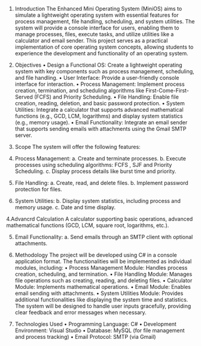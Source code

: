 1. Introduction
  The Enhanced Mini Operating System (MiniOS) aims to simulate a lightweight operating
  system with essential features for process management, file handling, scheduling, and
  system utilities. The system will provide a console interface for users, enabling them to
  manage processes, files, execute tasks, and utilize utilities like a calculator and email
  sender. This project serves as a practical implementation of core operating system
  concepts, allowing students to experience the development and functionality of an
  operating system.

2. Objectives
  • Design a Functional OS: Create a lightweight operating system with key
  components such as process management, scheduling, and file handling.
  • User Interface: Provide a user-friendly console interface for interaction.
  • Process Management: Implement process creation, termination, and scheduling
  algorithms like First-Come-First-Served (FCFS) and Priority Scheduling.
  • File Handling: Enable file creation, reading, deletion, and basic password
  protection.
  • System Utilities: Integrate a calculator that supports advanced mathematical
  functions (e.g., GCD, LCM, logarithms) and display system statistics (e.g., memory
  usage).
  • Email Functionality: Integrate an email sender that supports sending emails with
  attachments using the Gmail SMTP server.

3. Scope
The system will offer the following features:
  1. Process Management:
  a. Create and terminate processes.
  b. Execute processes using scheduling algorithms: FCFS , SJF and Priority
  Scheduling.
  c. Display process details like burst time and priority.
  
  2. File Handling:
  a. Create, read, and delete files.
  b. Implement password protection for files.

  3. System Utilities:
  b. Display system statistics, including process and memory usage.
  c. Date and time display.

  4.Advancrd Calculation
  A calculator supporting basic operations, advanced mathematical functions
  (GCD, LCM, square root, logarithms, etc.).
  
  5. Email Functionality:
  a. Send emails through an SMTP client with optional attachments.

4. Methodology
  The project will be developed using C# in a console application format. The functionalities
  will be implemented as individual modules, including:
  • Process Management Module: Handles process creation, scheduling, and
  termination.
  • File Handling Module: Manages file operations such as creating, reading, and
  deleting files.
  • Calculator Module: Implements mathematical operations.
  • Email Module: Enables email sending with attachments.
  • System Utilities Module: Provides additional functionalities like displaying the
  system time and statistics.
  The system will be designed to handle user inputs gracefully, providing clear feedback and
  error messages when necessary.

6. Technologies Used
  • Programming Language: C#
  • Development Environment: Visual Studio
  • Database: MySQL (for file management and process tracking)
  • Email Protocol: SMTP (via Gmail)
